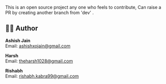 This is an open source project any one who feels to contribute, 
Can raise a PR by creating another branch from 'dev' .

## 🧑‍💻 Author

**Ashish Jain**  
Email: [ashishxojain@gmail.com](mailto:ashishxojain@gmail.com)  

**Harsh**  
Email: [theharsh1028@gmail.com](mailto:ashishxojain@gmail.com)  


**Rishabh**  
Email: [rishabh.kabra99@gmail.com](mailto:ashishxojain@gmail.com)  
